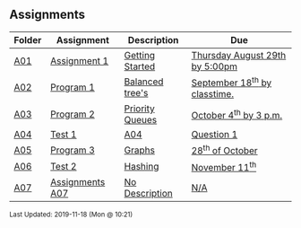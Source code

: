 ## Assignments
| Folder | Assignment | Description | Due|
 | ------------|------------|------------|------------|
 | [A01](https://github.com/rugbyprof/3013-Algorithms/tree/master/Assignments/A01) | [ Assignment 1 ](https://github.com/rugbyprof/3013-Algorithms/tree/master/Assignments/A01) | [ Getting Started](https://github.com/rugbyprof/3013-Algorithms/tree/master/Assignments/A01) | [Thursday August 29th by 5:00pm](https://github.com/rugbyprof/3013-Algorithms/tree/master/Assignments/A01) |
 | [A02](https://github.com/rugbyprof/3013-Algorithms/tree/master/Assignments/A02) | [ Program 1 ](https://github.com/rugbyprof/3013-Algorithms/tree/master/Assignments/A02) | [ Balanced tree's](https://github.com/rugbyprof/3013-Algorithms/tree/master/Assignments/A02) | [September 18<sup>th</sup> by classtime.](https://github.com/rugbyprof/3013-Algorithms/tree/master/Assignments/A02) |
 | [A03](https://github.com/rugbyprof/3013-Algorithms/tree/master/Assignments/A03) | [ Program 2 ](https://github.com/rugbyprof/3013-Algorithms/tree/master/Assignments/A03) | [ Priority Queues](https://github.com/rugbyprof/3013-Algorithms/tree/master/Assignments/A03) | [October 4<sup>th</sup> by 3 p.m.](https://github.com/rugbyprof/3013-Algorithms/tree/master/Assignments/A03) |
 | [A04](https://github.com/rugbyprof/3013-Algorithms/tree/master/Assignments/A04) | [ Test 1](https://github.com/rugbyprof/3013-Algorithms/tree/master/Assignments/A04) | [A04](https://github.com/rugbyprof/3013-Algorithms/tree/master/Assignments/A04) | [ Question 1](https://github.com/rugbyprof/3013-Algorithms/tree/master/Assignments/A04) | [A04](https://github.com/rugbyprof/3013-Algorithms/tree/master/Assignments/A04) | [  Question 2](https://github.com/rugbyprof/3013-Algorithms/tree/master/Assignments/A04) | [A04](https://github.com/rugbyprof/3013-Algorithms/tree/master/Assignments/A04) | [ Question 3](https://github.com/rugbyprof/3013-Algorithms/tree/master/Assignments/A04) | [A04](https://github.com/rugbyprof/3013-Algorithms/tree/master/Assignments/A04) | [ Question 4](https://github.com/rugbyprof/3013-Algorithms/tree/master/Assignments/A04) | [A04](https://github.com/rugbyprof/3013-Algorithms/tree/master/Assignments/A04) | [ Question 5](https://github.com/rugbyprof/3013-Algorithms/tree/master/Assignments/A04) | [A04](https://github.com/rugbyprof/3013-Algorithms/tree/master/Assignments/A04) | [ Question 6](https://github.com/rugbyprof/3013-Algorithms/tree/master/Assignments/A04) | [A04](https://github.com/rugbyprof/3013-Algorithms/tree/master/Assignments/A04) | [ Question 7](https://github.com/rugbyprof/3013-Algorithms/tree/master/Assignments/A04) | [A04](https://github.com/rugbyprof/3013-Algorithms/tree/master/Assignments/A04) | [ Question 8](https://github.com/rugbyprof/3013-Algorithms/tree/master/Assignments/A04) | [A04](https://github.com/rugbyprof/3013-Algorithms/tree/master/Assignments/A04) | [  Question 9](https://github.com/rugbyprof/3013-Algorithms/tree/master/Assignments/A04) | [A04](https://github.com/rugbyprof/3013-Algorithms/tree/master/Assignments/A04) | [ Question 10](https://github.com/rugbyprof/3013-Algorithms/tree/master/Assignments/A04) | [A04](https://github.com/rugbyprof/3013-Algorithms/tree/master/Assignments/A04) | [ Question 11](https://github.com/rugbyprof/3013-Algorithms/tree/master/Assignments/A04) | [N/A](https://github.com/rugbyprof/3013-Algorithms/tree/master/Assignments/A04) |
 | [A05](https://github.com/rugbyprof/3013-Algorithms/tree/master/Assignments/A05) | [ Program 3 ](https://github.com/rugbyprof/3013-Algorithms/tree/master/Assignments/A05) | [ Graphs](https://github.com/rugbyprof/3013-Algorithms/tree/master/Assignments/A05) | [28<sup>th</sup> of October](https://github.com/rugbyprof/3013-Algorithms/tree/master/Assignments/A05) |
 | [A06](https://github.com/rugbyprof/3013-Algorithms/tree/master/Assignments/A06) | [ Test 2 ](https://github.com/rugbyprof/3013-Algorithms/tree/master/Assignments/A06) | [ Hashing](https://github.com/rugbyprof/3013-Algorithms/tree/master/Assignments/A06) | [November 11<sup>th</sup>](https://github.com/rugbyprof/3013-Algorithms/tree/master/Assignments/A06) |
 | [A07](https://github.com/rugbyprof/3013-Algorithms/tree/master/Assignments/A07) | [ Assignments A07 ](https://github.com/rugbyprof/3013-Algorithms/tree/master/Assignments/A07) | [ No Description](https://github.com/rugbyprof/3013-Algorithms/tree/master/Assignments/A07) | [N/A](https://github.com/rugbyprof/3013-Algorithms/tree/master/Assignments/A07) |

<sup>Last Updated: 2019-11-18 (Mon @ 10:21)</sup>
